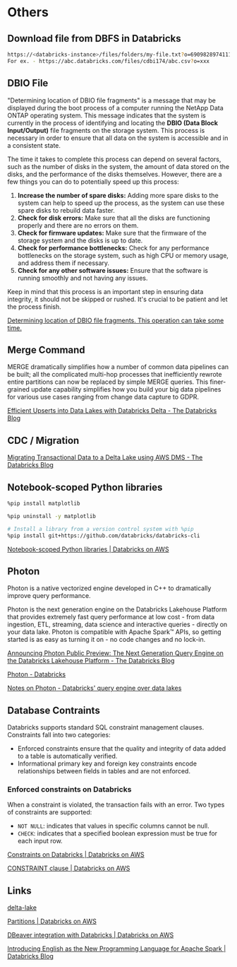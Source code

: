 # Others

## Download file from DBFS in Databricks

```bash
https://<databricks-instance>/files/folders/my-file.txt?o=6909828974111111
For ex. - https://abc.databricks.com/files/cdbi174/abc.csv?o=xxx
```

## DBIO File

"Determining location of DBIO file fragments" is a message that may be displayed during the boot process of a computer running the NetApp Data ONTAP operating system. This message indicates that the system is currently in the process of identifying and locating the **DBIO (Data Block Input/Output)** file fragments on the storage system. This process is necessary in order to ensure that all data on the system is accessible and in a consistent state.

The time it takes to complete this process can depend on several factors, such as the number of disks in the system, the amount of data stored on the disks, and the performance of the disks themselves. However, there are a few things you can do to potentially speed up this process:

1. **Increase the number of spare disks:** Adding more spare disks to the system can help to speed up the process, as the system can use these spare disks to rebuild data faster.
2. **Check for disk errors:** Make sure that all the disks are functioning properly and there are no errors on them.
3. **Check for firmware updates:** Make sure that the firmware of the storage system and the disks is up to date.
4. **Check for performance bottlenecks:** Check for any performance bottlenecks on the storage system, such as high CPU or memory usage, and address them if necessary.
5. **Check for any other software issues:** Ensure that the software is running smoothly and not having any issues.

Keep in mind that this process is an important step in ensuring data integrity, it should not be skipped or rushed. It's crucial to be patient and let the process finish.

[Determining location of DBIO file fragments. This operation can take some time.](https://community.databricks.com/s/question/0D58Y00009kctOISAY/what-does-determining-location-of-dbio-file-fragments-mean-and-how-do-i-speed-it-up)

## Merge Command

MERGE dramatically simplifies how a number of common data pipelines can be built; all the complicated multi-hop processes that inefficiently rewrote entire partitions can now be replaced by simple MERGE queries. This finer-grained update capability simplifies how you build your big data pipelines for various use cases ranging from change data capture to GDPR.

[Efficient Upserts into Data Lakes with Databricks Delta - The Databricks Blog](https://www.databricks.com/blog/2019/03/19/efficient-upserts-into-data-lakes-databricks-delta.html)

## CDC / Migration

[Migrating Transactional Data to a Delta Lake using AWS DMS - The Databricks Blog](https://www.databricks.com/blog/2019/07/15/migrating-transactional-data-to-a-delta-lake-using-aws-dms.html)

## Notebook-scoped Python libraries

```bash
%pip install matplotlib

%pip uninstall -y matplotlib

# Install a library from a version control system with %pip
%pip install git+https://github.com/databricks/databricks-cli
```

[Notebook-scoped Python libraries | Databricks on AWS](https://docs.databricks.com/libraries/notebooks-python-libraries.html)

## Photon

Photon is a native vectorized engine developed in C++ to dramatically improve query performance.

Photon is the next generation engine on the Databricks Lakehouse Platform that provides extremely fast query performance at low cost - from data ingestion, ETL, streaming, data science and interactive queries - directly on your data lake. Photon is compatible with Apache Spark™ APIs, so getting started is as easy as turning it on - no code changes and no lock-in.

[Announcing Photon Public Preview: The Next Generation Query Engine on the Databricks Lakehouse Platform - The Databricks Blog](https://www.databricks.com/blog/2021/06/17/announcing-photon-public-preview-the-next-generation-query-engine-on-the-databricks-lakehouse-platform.html)

[Photon - Databricks](https://www.databricks.com/product/photon)

[Notes on Photon - Databricks' query engine over data lakes](https://blog.the-pans.com/photon/)

## Database Contraints

Databricks supports standard SQL constraint management clauses. Constraints fall into two categories:

- Enforced constraints ensure that the quality and integrity of data added to a table is automatically verified.
- Informational primary key and foreign key constraints encode relationships between fields in tables and are not enforced.

### Enforced constraints on Databricks

When a constraint is violated, the transaction fails with an error. Two types of constraints are supported:

- `NOT NULL`: indicates that values in specific columns cannot be null.
- `CHECK`: indicates that a specified boolean expression must be true for each input row.

[Constraints on Databricks | Databricks on AWS](https://docs.databricks.com/tables/constraints.html#declare-primary-key-and-foreign-key-relationships)

[CONSTRAINT clause | Databricks on AWS](https://docs.databricks.com/sql/language-manual/sql-ref-syntax-ddl-create-table-constraint.html)

## Links

[delta-lake](networking/others/delta-lake.md)

[Partitions | Databricks on AWS](https://docs.databricks.com/sql/language-manual/sql-ref-partition.html)

[DBeaver integration with Databricks | Databricks on AWS](https://docs.databricks.com/dev-tools/dbeaver.html)

[Introducing English as the New Programming Language for Apache Spark | Databricks Blog](https://www.databricks.com/blog/introducing-english-new-programming-language-apache-spark)
